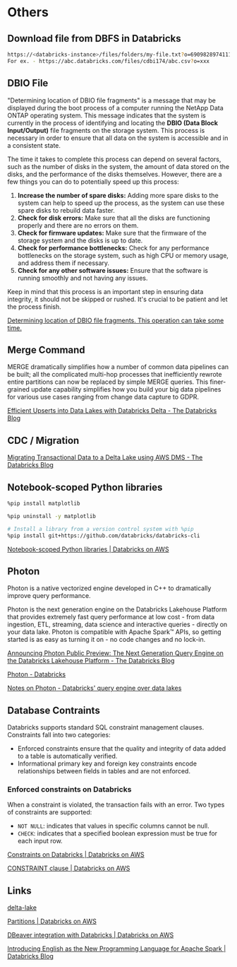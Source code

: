 # Others

## Download file from DBFS in Databricks

```bash
https://<databricks-instance>/files/folders/my-file.txt?o=6909828974111111
For ex. - https://abc.databricks.com/files/cdbi174/abc.csv?o=xxx
```

## DBIO File

"Determining location of DBIO file fragments" is a message that may be displayed during the boot process of a computer running the NetApp Data ONTAP operating system. This message indicates that the system is currently in the process of identifying and locating the **DBIO (Data Block Input/Output)** file fragments on the storage system. This process is necessary in order to ensure that all data on the system is accessible and in a consistent state.

The time it takes to complete this process can depend on several factors, such as the number of disks in the system, the amount of data stored on the disks, and the performance of the disks themselves. However, there are a few things you can do to potentially speed up this process:

1. **Increase the number of spare disks:** Adding more spare disks to the system can help to speed up the process, as the system can use these spare disks to rebuild data faster.
2. **Check for disk errors:** Make sure that all the disks are functioning properly and there are no errors on them.
3. **Check for firmware updates:** Make sure that the firmware of the storage system and the disks is up to date.
4. **Check for performance bottlenecks:** Check for any performance bottlenecks on the storage system, such as high CPU or memory usage, and address them if necessary.
5. **Check for any other software issues:** Ensure that the software is running smoothly and not having any issues.

Keep in mind that this process is an important step in ensuring data integrity, it should not be skipped or rushed. It's crucial to be patient and let the process finish.

[Determining location of DBIO file fragments. This operation can take some time.](https://community.databricks.com/s/question/0D58Y00009kctOISAY/what-does-determining-location-of-dbio-file-fragments-mean-and-how-do-i-speed-it-up)

## Merge Command

MERGE dramatically simplifies how a number of common data pipelines can be built; all the complicated multi-hop processes that inefficiently rewrote entire partitions can now be replaced by simple MERGE queries. This finer-grained update capability simplifies how you build your big data pipelines for various use cases ranging from change data capture to GDPR.

[Efficient Upserts into Data Lakes with Databricks Delta - The Databricks Blog](https://www.databricks.com/blog/2019/03/19/efficient-upserts-into-data-lakes-databricks-delta.html)

## CDC / Migration

[Migrating Transactional Data to a Delta Lake using AWS DMS - The Databricks Blog](https://www.databricks.com/blog/2019/07/15/migrating-transactional-data-to-a-delta-lake-using-aws-dms.html)

## Notebook-scoped Python libraries

```bash
%pip install matplotlib

%pip uninstall -y matplotlib

# Install a library from a version control system with %pip
%pip install git+https://github.com/databricks/databricks-cli
```

[Notebook-scoped Python libraries | Databricks on AWS](https://docs.databricks.com/libraries/notebooks-python-libraries.html)

## Photon

Photon is a native vectorized engine developed in C++ to dramatically improve query performance.

Photon is the next generation engine on the Databricks Lakehouse Platform that provides extremely fast query performance at low cost - from data ingestion, ETL, streaming, data science and interactive queries - directly on your data lake. Photon is compatible with Apache Spark™ APIs, so getting started is as easy as turning it on - no code changes and no lock-in.

[Announcing Photon Public Preview: The Next Generation Query Engine on the Databricks Lakehouse Platform - The Databricks Blog](https://www.databricks.com/blog/2021/06/17/announcing-photon-public-preview-the-next-generation-query-engine-on-the-databricks-lakehouse-platform.html)

[Photon - Databricks](https://www.databricks.com/product/photon)

[Notes on Photon - Databricks' query engine over data lakes](https://blog.the-pans.com/photon/)

## Database Contraints

Databricks supports standard SQL constraint management clauses. Constraints fall into two categories:

- Enforced constraints ensure that the quality and integrity of data added to a table is automatically verified.
- Informational primary key and foreign key constraints encode relationships between fields in tables and are not enforced.

### Enforced constraints on Databricks

When a constraint is violated, the transaction fails with an error. Two types of constraints are supported:

- `NOT NULL`: indicates that values in specific columns cannot be null.
- `CHECK`: indicates that a specified boolean expression must be true for each input row.

[Constraints on Databricks | Databricks on AWS](https://docs.databricks.com/tables/constraints.html#declare-primary-key-and-foreign-key-relationships)

[CONSTRAINT clause | Databricks on AWS](https://docs.databricks.com/sql/language-manual/sql-ref-syntax-ddl-create-table-constraint.html)

## Links

[delta-lake](networking/others/delta-lake.md)

[Partitions | Databricks on AWS](https://docs.databricks.com/sql/language-manual/sql-ref-partition.html)

[DBeaver integration with Databricks | Databricks on AWS](https://docs.databricks.com/dev-tools/dbeaver.html)

[Introducing English as the New Programming Language for Apache Spark | Databricks Blog](https://www.databricks.com/blog/introducing-english-new-programming-language-apache-spark)
